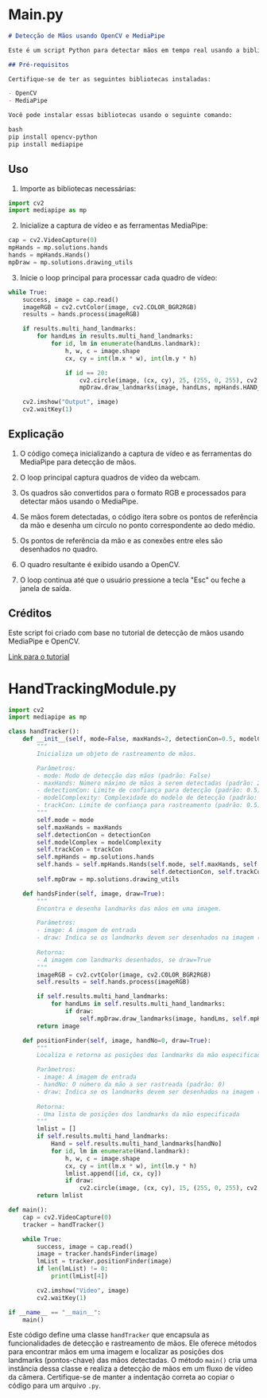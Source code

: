 # Main.py

```markdown
# Detecção de Mãos usando OpenCV e MediaPipe

Este é um script Python para detectar mãos em tempo real usando a biblioteca OpenCV e a biblioteca MediaPipe.

## Pré-requisitos

Certifique-se de ter as seguintes bibliotecas instaladas:

- OpenCV
- MediaPipe

Você pode instalar essas bibliotecas usando o seguinte comando:

bash
pip install opencv-python 
pip install mediapipe
```

## Uso

1. Importe as bibliotecas necessárias:

```python
import cv2
import mediapipe as mp
```

2. Inicialize a captura de vídeo e as ferramentas MediaPipe:

```python
cap = cv2.VideoCapture(0)
mpHands = mp.solutions.hands
hands = mpHands.Hands()
mpDraw = mp.solutions.drawing_utils
```

3. Inicie o loop principal para processar cada quadro de vídeo:

```python
while True:
    success, image = cap.read()
    imageRGB = cv2.cvtColor(image, cv2.COLOR_BGR2RGB)
    results = hands.process(imageRGB)

    if results.multi_hand_landmarks:
        for handLms in results.multi_hand_landmarks: 
            for id, lm in enumerate(handLms.landmark):
                h, w, c = image.shape
                cx, cy = int(lm.x * w), int(lm.y * h)

                if id == 20:
                    cv2.circle(image, (cx, cy), 25, (255, 0, 255), cv2.FILLED)
                    mpDraw.draw_landmarks(image, handLms, mpHands.HAND_CONNECTIONS)

    cv2.imshow("Output", image)
    cv2.waitKey(1)
```

## Explicação

1. O código começa inicializando a captura de vídeo e as ferramentas do MediaPipe para detecção de mãos.

2. O loop principal captura quadros de vídeo da webcam.

3. Os quadros são convertidos para o formato RGB e processados ​​para detectar mãos usando o MediaPipe.

4. Se mãos forem detectadas, o código itera sobre os pontos de referência da mão e desenha um círculo no ponto correspondente ao dedo médio.

5. Os pontos de referência da mão e as conexões entre eles são desenhados no quadro.

6. O quadro resultante é exibido usando a OpenCV.

7. O loop continua até que o usuário pressione a tecla "Esc" ou feche a janela de saída.


## Créditos

Este script foi criado com base no tutorial de detecção de mãos usando MediaPipe e OpenCV.

[Link para o tutorial](https://google.github.io/mediapipe/solutions/hands)

# HandTrackingModule.py 

```python
import cv2
import mediapipe as mp

class handTracker():
    def __init__(self, mode=False, maxHands=2, detectionCon=0.5, modelComplexity=1, trackCon=0.5):
        """
        Inicializa um objeto de rastreamento de mãos.

        Parâmetros:
        - mode: Modo de detecção das mãos (padrão: False)
        - maxHands: Número máximo de mãos a serem detectadas (padrão: 2)
        - detectionCon: Limite de confiança para detecção (padrão: 0.5)
        - modelComplexity: Complexidade do modelo de detecção (padrão: 1)
        - trackCon: Limite de confiança para rastreamento (padrão: 0.5)
        """
        self.mode = mode
        self.maxHands = maxHands
        self.detectionCon = detectionCon
        self.modelComplex = modelComplexity
        self.trackCon = trackCon
        self.mpHands = mp.solutions.hands
        self.hands = self.mpHands.Hands(self.mode, self.maxHands, self.modelComplex,
                                        self.detectionCon, self.trackCon)
        self.mpDraw = mp.solutions.drawing_utils

    def handsFinder(self, image, draw=True):
        """
        Encontra e desenha landmarks das mãos em uma imagem.

        Parâmetros:
        - image: A imagem de entrada
        - draw: Indica se os landmarks devem ser desenhados na imagem (padrão: True)
        
        Retorna:
        - A imagem com landmarks desenhados, se draw=True
        """
        imageRGB = cv2.cvtColor(image, cv2.COLOR_BGR2RGB)
        self.results = self.hands.process(imageRGB)

        if self.results.multi_hand_landmarks:
            for handLms in self.results.multi_hand_landmarks:
                if draw:
                    self.mpDraw.draw_landmarks(image, handLms, self.mpHands.HAND_CONNECTIONS)
        return image

    def positionFinder(self, image, handNo=0, draw=True):
        """
        Localiza e retorna as posições dos landmarks da mão especificada.

        Parâmetros:
        - image: A imagem de entrada
        - handNo: O número da mão a ser rastreada (padrão: 0)
        - draw: Indica se os landmarks devem ser desenhados na imagem (padrão: True)
        
        Retorna:
        - Uma lista de posições dos landmarks da mão especificada
        """
        lmlist = []
        if self.results.multi_hand_landmarks:
            Hand = self.results.multi_hand_landmarks[handNo]
            for id, lm in enumerate(Hand.landmark):
                h, w, c = image.shape
                cx, cy = int(lm.x * w), int(lm.y * h)
                lmlist.append([id, cx, cy])
                if draw:
                    cv2.circle(image, (cx, cy), 15, (255, 0, 255), cv2.FILLED)
        return lmlist

def main():
    cap = cv2.VideoCapture(0)
    tracker = handTracker()

    while True:
        success, image = cap.read()
        image = tracker.handsFinder(image)
        lmList = tracker.positionFinder(image)
        if len(lmList) != 0:
            print(lmList[4])

        cv2.imshow("Video", image)
        cv2.waitKey(1)

if __name__ == "__main__":
    main()
```

Este código define uma classe `handTracker` que encapsula as funcionalidades de detecção e rastreamento de mãos. Ele oferece métodos para encontrar mãos em uma imagem e localizar as posições dos landmarks (pontos-chave) das mãos detectadas. O método `main()` cria uma instância dessa classe e realiza a detecção de mãos em um fluxo de vídeo da câmera. Certifique-se de manter a indentação correta ao copiar o código para um arquivo `.py`.






